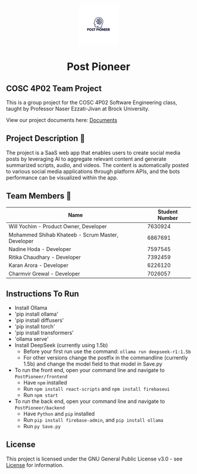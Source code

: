 <p align="center">
  <img src="PostPioneer.png" alt="Post Pioneer" width="110">
</p>

<h1 align="center">Post Pioneer</h1>

## COSC 4P02 Team Project

This is a group project for the COSC 4P02 Software Engineering class, taught by Professor Naser Ezzati-Jivan at Brock University.

View our project documents here: [Documents](./Documents)

## Project Description 📝

The project is a SaaS web app that enables users to create social media posts by leveraging AI to aggregate relevant content and generate summarized scripts, audio, and videos. The content is automatically posted to various social media applications through platform APIs, and the bots performance can be visualized within the app.

## Team Members 🌟

| Name                                              | Student Number |
| ------------------------------------------------- | -------------- |
| Will Yochim - Product Owner, Developer            | 7630924        |
| Mohammed Shihab Khateeb - Scrum Master, Developer | 6867691        |
| Nadine Hoda - Developer                           | 7597545        |
| Ritika Chaudhary - Developer                      | 7392459        |
| Karan Arora - Developer                           | 6226120        |
| Charmvir Grewal - Developer                       | 7026057        |

## Instructions To Run
- Install Ollama
- 'pip install ollama'
- 'pip install diffusers'
- 'pip install torch'
- 'pip install transformers'
- 'ollama serve'
- Install DeepSeek (currently using 1.5b)
  - Before your first run use the command: `ollama run deepseek-r1:1.5b`
  - For other versions change the postfix in the commandline (currently 1.5b) and change the model field to that model in Save.py
- To run the front end, open your command line and navigate to `PostPioneer/frontend`
  - Have `npm` installed
  - Run `npm install react-scripts` and `npm install firebaseui`
  - Run `npm start`
- To run the back end, open your command line and navigate to `PostPioneer/backend`
  - Have `Python` and `pip` installed
  - Run `pip install firebase-admin`, and `pip install ollama`
  - Run `py Save.py`

## License

This project is licensed under the GNU General Public License v3.0 - see [License](./LICENSE) for information.
